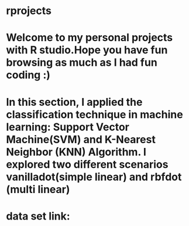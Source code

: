 # rprojects
# Welcome to my personal projects with R studio.Hope you have fun browsing as much as I had fun coding :)
# In this section, I applied the classification technique in machine learning: Support Vector Machine(SVM) and K-Nearest Neighbor (KNN) Algorithm. I explored two different scenarios vanilladot(simple linear) and rbfdot (multi linear)
# data set link: 
